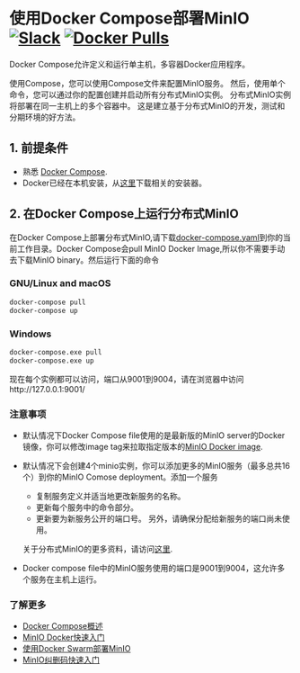 # 使用Docker Compose部署MinIO [![Slack](https://slack.min.io/slack?type=svg)](https://slack.min.io)  [![Docker Pulls](https://img.shields.io/docker/pulls/minio/minio.svg?maxAge=604800)](https://hub.docker.com/r/minio/minio/)

Docker Compose允许定义和运行单主机，多容器Docker应用程序。

使用Compose，您可以使用Compose文件来配置MinIO服务。 然后，使用单个命令，您可以通过你的配置创建并启动所有分布式MinIO实例。 分布式MinIO实例将部署在同一主机上的多个容器中。 这是建立基于分布式MinIO的开发，测试和分期环境的好方法。

## 1. 前提条件

* 熟悉 [Docker Compose](https://docs.docker.com/compose/overview/).
* Docker已经在本机安装，从[这里](https://www.docker.com/community-edition#/download)下载相关的安装器。

## 2. 在Docker Compose上运行分布式MinIO

在Docker Compose上部署分布式MinIO,请下载[docker-compose.yaml](https://github.com/RTradeLtd/s3x/blob/master/docs/orchestration/docker-compose/docker-compose.yaml?raw=true)到你的当前工作目录。Docker Compose会pull MinIO Docker Image,所以你不需要手动去下载MinIO binary。然后运行下面的命令

### GNU/Linux and macOS

```sh
docker-compose pull
docker-compose up
```

### Windows

```sh
docker-compose.exe pull
docker-compose.exe up
```

现在每个实例都可以访问，端口从9001到9004，请在浏览器中访问http://127.0.0.1:9001/

### 注意事项

* 默认情况下Docker Compose file使用的是最新版的MinIO server的Docker镜像，你可以修改image tag来拉取指定版本的[MinIO Docker image](https://hub.docker.com/r/minio/minio/).

* 默认情况下会创建4个minio实例，你可以添加更多的MinIO服务（最多总共16个）到你的MinIO Comose deployment。添加一个服务
  * 复制服务定义并适当地更改新服务的名称。
  * 更新每个服务中的命令部分。
  * 更新要为新服务公开的端口号。 另外，请确保分配给新服务的端口尚未使用。

  关于分布式MinIO的更多资料，请访问[这里](https://docs.min.io/cn/distributed-minio-quickstart-guide).

* Docker compose file中的MinIO服务使用的端口是9001到9004，这允许多个服务在主机上运行。

### 了解更多
- [Docker Compose概述](https://docs.docker.com/compose/overview/)
- [MinIO Docker快速入门](https://docs.min.io/cn/minio-docker-quickstart-guide)
- [使用Docker Swarm部署MinIO](https://docs.min.io/cn/deploy-minio-on-docker-swarm)
- [MinIO纠删码快速入门](https://docs.min.io/cn/minio-erasure-code-quickstart-guide)
